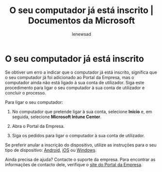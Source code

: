 ﻿---
title: O seu computador já está inscrito | Documentos da Microsoft
description: ''
keywords: ''
author: lenewsad
ms.author: lanewsad
manager: dougeby
ms.date: 03/16/2017
ms.topic: article
ms.prod: ''
ms.service: microsoft-intune
ms.technology: ''
ms.assetid: 8d3a40f5-99e9-48dc-9706-f7a3a23e5704
searchScope:
- User help
ROBOTS: ''
ms.reviewer: chrisgre
ms.suite: ems
ms.custom: intune-enduser
ms.openlocfilehash: fac158e7c0df5753574b092be24d9f8ee74eedea
ms.sourcegitcommit: 5eba4bad151be32346aedc7cbb0333d71934f8cf
ms.translationtype: HT
ms.contentlocale: pt-PT
ms.lasthandoff: 04/16/2018
---
# <a name="your-computer-is-already-enrolled"></a>O seu computador já está inscrito

Se obtiver um erro a indicar que o computador já está inscrito, significa que o seu computador já foi adicionado ao Portal da Empresa, mas o computador ainda não está ligado à sua conta de utilizador. Siga este procedimento para ligar o seu computador à sua conta de utilizador e concluir o processo.  

Para ligar o seu computador:

1.  No computador que pretende ligar à sua conta, selecione **Início** e, em seguida, selecione **Microsoft Intune Center**.

2.  Abra o Portal da Empresa.

3.  Siga os pedidos para ligar o computador à sua conta de utilizador.

Se preferir anular a inscrição do dispositivo, utilize as instruções para o seu tipo de dispositivo: [Android](unenroll-your-device-from-intune-android.md), [iOS](unenroll-your-device-from-intune-ios.md) ou [Windows](unenroll-your-device-from-intune-windows.md).

Ainda precisa de ajuda? Contacte o suporte da empresa. Para encontrar as informações de contacto dele, verifique o [site do Portal da Empresa](https://portal.manage.microsoft.com#HelpDeskDialog).
